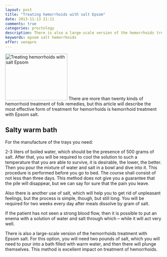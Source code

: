 ```yaml
---
layout: post
title: "Treating hemorrhoids with salt Epsom"
date: 2013-11-13 21:11
comments: true
categories: proctology
description: There is also a large-scale version of the hemorrhoids treatment with Epsom salt
keywords: epsom salt hemorrhoids
offer: venapro
---
```

<p><img class="left" src="http://medusanews.com/images/epsom-salt-hemorrhoids/4.jpg" width="200" height="150" title="Epsom salt hemorrhoids" alt="Treating hemorrhoids with salt Epsom"> There are more than twenty kinds of hemorrhoid treatment of folk remedies, but this article will describe the most effective form of treatment for hemorrhoids is hemorrhoid treatment with Epsom salt.</p>

<!-- more -->


<h2>Salty warm bath</h2>

<p>For the manufacture of the trays you need:</p>

<p>2-3 liters of boiled water, which should be the presence of 500 grams of salt. After that, you will be required to cool the solution to such a temperature that you are able to survive, it is desirable, the lower, the better. Then you pour the mixture of water and salt in a bowl and dive into it. This procedure is performed before you go to bed. The course shall consist of not less than three days. This method does not give you a guarantee that the pile will disappear, but we can say for sure that the pain you leave.</p>

<p>Also there is another use of salt, which will help you to get rid of unpleasant feelings, but the process is simple, though, but still long. You will be required for two weeks every day after meals dissolve by gram of salt.</p>

<p>If the patient has not seen a strong blood flow, then it is possible to put an enema with a solution of water and salt through which &ndash; while it will act very well.</p>

<p>There is also a large-scale version of the hemorrhoids treatment with Epsom salt. For this option, you will need two pounds of salt, which you will need to pour into a bath filled with warm water, and then there will plunge themselves. This method is excellent impact on treatment of hemorrhoids.</p>
